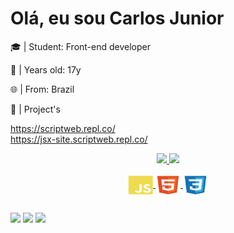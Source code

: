 # Olá, eu sou Carlos Junior
<p> 🎓 | Student:  Front-end developer </p>
<p> 🌴 | Years old: 17y </p>
<p> 🌐 | From: Brazil </p>
<p> 🔧 | Project's

https://scriptweb.repl.co/ <br>
https://jsx-site.scriptweb.repl.co/</p>

<div align="center">
  <a href="https://github.com/cachoojr/">
  <img height="180em" src="https://github-readme-stats.vercel.app/api?username=cachoojr&show_icons=true&theme=midnight-purple&include_all_commits=true&count_private=true"/>
  <img height="180em" src="https://github-readme-stats.vercel.app/api/top-langs/?username=cachoojr&layout=compact&langs_count=7&theme=dark"/>
</div>
<div style="display: inline_block"><br>
  <center>
  <img align="center" alt="Js" height="30" width="40" src="https://raw.githubusercontent.com/devicons/devicon/master/icons/javascript/javascript-plain.svg">
  <img align="center" alt="HTML" height="30" width="40" src="https://raw.githubusercontent.com/devicons/devicon/master/icons/html5/html5-original.svg">
  <img align="center" alt="CSS" height="30" width="40" src="https://raw.githubusercontent.com/devicons/devicon/master/icons/css3/css3-original.svg">
  </center>
    </div>
  
  ##
 
<div> 
  <a href="https://www.instagram.com/carlosjr013_/" target="_blank"><img src="https://img.shields.io/badge/-Instagram-%23E4405F?style=for-the-badge&logo=instagram&logoColor=white" target="_blank"></a>
 <a href="https://discord.com/users/975853751929823242" target="_blank"><img src="https://img.shields.io/badge/Discord-7289DA?style=for-the-badge&logo=discord&logoColor=white" target="_blank"></a> 
  <a href = "mailto:yjuniorbrgc@gmail.com"><img src="https://img.shields.io/badge/-Gmail-%23333?style=for-the-badge&logo=gmail&logoColor=black" target="_blank"></a>
 
 
</div>
